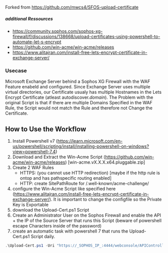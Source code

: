 Forked from https://github.com/mwcs4/SFOS-upload-certificate
##### additional Ressources
 - https://community.sophos.com/sophos-xg-firewall/f/discussions/138668/upload-certificates-using-powershell-to-automate-let-s-encrypt
 - https://github.com/win-acme/win-acme/releases
 - https://www.alitajran.com/install-free-lets-encrypt-certificate-in-exchange-server/

### Usecase
Microsoft Exchange Server behind a Sophos XG Firewall with the WAF Feature enabeld and configured. Since Exchange Server uses multiple virtual directories, our Certificate usualy has multiple Hostnames in the Lets Encrypt Certificate (atleast autodiscover._domain_). 
The Problem with the original Script is that if there are multiple Domains Specified in the WAF Rule, the Script would not match the Rule and therefore not Change the Certificate.

## How to Use the Workflow
1. Install Powershell v7 (https://learn.microsoft.com/en-us/powershell/scripting/install/installing-powershell-on-windows?view=powershell-7.4)
2. Download and Extract the Win-Acme Script (https://github.com/win-acme/win-acme/releases) [win-acme.vX.X.X.x64.pluggable.zip]
3. Create 2 WAF Rules
   - HTTPS: (you cannot use HTTP redirection) [maybe if the http rule is ontop and has pathspecific routing enabled]
   - HTTP: create SitePathRoute for /.well-known/acme-challenge/
4. configure the Win-Acme Script like specified here (https://www.alitajran.com/install-free-lets-encrypt-certificate-in-exchange-server/).
   It is important to change the configfile so the Private Key is Exportable
5. download the Upload-Cert.ps1 Script
6. Create an Administrator User on the Sophos Firewall and enable the API + the IP of the Source Server that runs this Script (beware of powershell escape Characters inside of the password)
7. create an automatic task with powershell 7 that runs the Upload-Cert.ps1 Script daily.
   
``` powershell 7
.\Upload-Cert.ps1 -Uri "https://_SOPHOS_IP_:4444/webconsole/APIController" -User "_SOPHOS_USER_" -Pw "_SOPHOS_USER_PASSWORD_" -CertificateFriendlyName "_CERTNAME_SPECIFIED_IN_THE_WIN_ACME_SCRIPT_" -verbose
```
